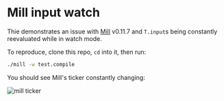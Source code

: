 # Mill input watch

Thie demonstrates an issue with [Mill](https://github.com/com-lihaoyi/mill) v0.11.7 and `T.input`s being constantly
reevaluated while in watch mode.

To reproduce, clone this repo, `cd` into it, then run:

```bash
./mill -w test.compile
```

You should see Mill's ticker constantly changing:

![mill ticker](https://github.com/mrdziuban/mill-input-watch/assets/4718399/34919ca5-8ddf-4f21-9f5f-2d8fce7d3cb2)
